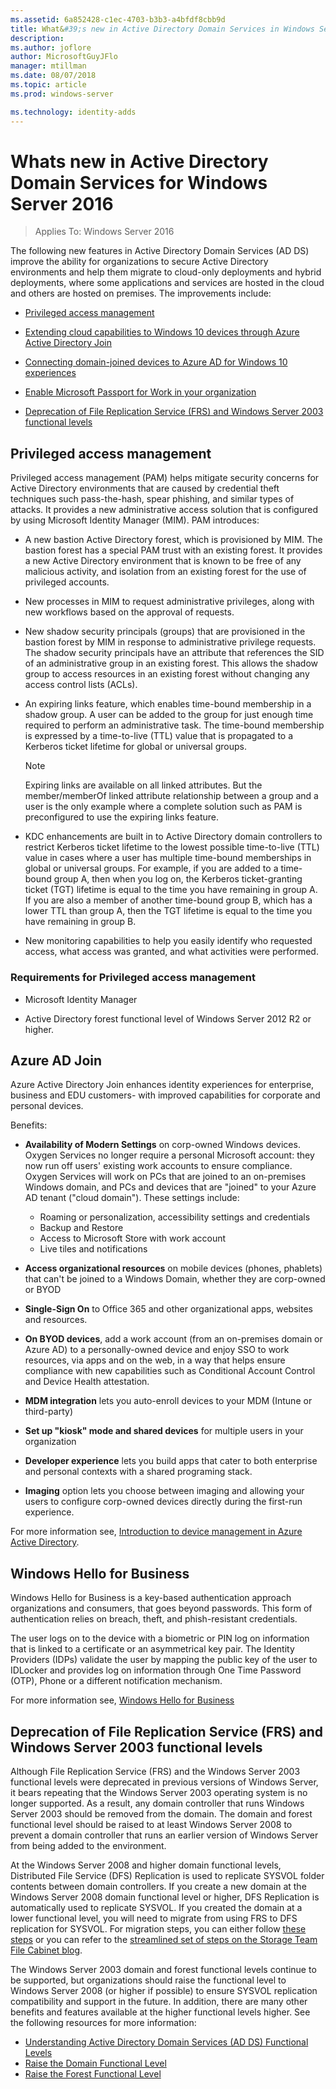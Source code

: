 ```yaml
---
ms.assetid: 6a852428-c1ec-4703-b3b3-a4bfdf8cbb9d
title: What&#39;s new in Active Directory Domain Services in Windows Server 2016
description:
ms.author: joflore
author: MicrosoftGuyJFlo
manager: mtillman
ms.date: 08/07/2018
ms.topic: article
ms.prod: windows-server

ms.technology: identity-adds
---
```


# Whats new in Active Directory Domain Services for Windows Server 2016

>Applies To: Windows Server 2016

The following new features in Active Directory Domain Services (AD DS) improve the ability for organizations to secure Active Directory environments and help them migrate to cloud-only deployments and hybrid deployments, where some applications and services are hosted in the cloud and others are hosted on premises. The improvements include:  
  
- [Privileged access management](https://docs.microsoft.com/microsoft-identity-manager/pam/privileged-identity-management-for-active-directory-domain-services)  
  
- [Extending cloud capabilities to Windows 10 devices through Azure Active Directory Join](https://azure.microsoft.com/documentation/articles/active-directory-azureadjoin-overview/)
  
- [Connecting domain-joined devices to Azure AD for Windows 10 experiences](https://azure.microsoft.com/documentation/articles/active-directory-azureadjoin-devices-group-policy/)
  
- [Enable Microsoft Passport for Work in your organization](https://azure.microsoft.com/documentation/articles/active-directory-azureadjoin-passport-deployment/)
  
- [Deprecation of File Replication Service (FRS) and Windows Server 2003 functional levels](ad-ds/active-directory-functional-levels.md)  
  
## Privileged access management

Privileged access management (PAM) helps mitigate security concerns for Active Directory environments that are caused by credential theft techniques such pass-the-hash, spear phishing, and similar types of attacks. It provides a new administrative access solution that is configured by using Microsoft Identity Manager (MIM). PAM introduces:  
  
- A new bastion Active Directory forest, which is provisioned by MIM. The bastion forest has a special PAM trust with an existing forest. It provides a new Active Directory environment that is known to be free of any malicious activity, and isolation from an existing forest for the use of privileged accounts.  
  
- New processes in MIM to request administrative privileges, along with new workflows based on the approval of requests.  
  
- New shadow security principals (groups) that are provisioned in the bastion forest by MIM in response to administrative privilege requests. The shadow security principals have an attribute that references the SID of an administrative group in an existing forest. This allows the shadow group to access resources in an existing forest without changing any access control lists (ACLs).  
  
- An expiring links feature, which enables time-bound membership in a shadow group. A user can be added to the group for just enough time required to perform an administrative task. The time-bound membership is expressed by a time-to-live (TTL) value that is propagated to a Kerberos ticket lifetime for global or universal groups.
  
    > [!NOTE]  
    > Expiring links are available on all linked attributes. But the member/memberOf linked attribute relationship between a group and a user is the only example where a complete solution such as PAM is preconfigured to use the expiring links feature.  
  
- KDC enhancements are built in to Active Directory domain controllers to restrict Kerberos ticket lifetime to the lowest possible time-to-live (TTL) value in cases where a user has multiple time-bound memberships in global or universal groups. For example, if you are added to a time-bound group A, then when you log on, the Kerberos ticket-granting ticket (TGT) lifetime is equal to the time you have remaining in group A. If you are also a member of another time-bound group B, which has a lower TTL than group A, then the TGT lifetime is equal to the time you have remaining in group B.  
  
- New monitoring capabilities to help you easily identify who requested access, what access was granted, and what activities were performed.  

### Requirements for Privileged access management
  
- Microsoft Identity Manager  
  
- Active Directory forest functional level of Windows Server 2012 R2 or higher.  
  
## Azure AD Join

Azure Active Directory Join enhances identity experiences for enterprise, business and EDU customers- with improved capabilities for corporate and personal devices.  
  
Benefits:  
  
- **Availability of Modern Settings** on corp-owned Windows devices. Oxygen Services no longer require a personal Microsoft account: they now run off users' existing work accounts to ensure compliance. Oxygen Services will work on PCs that are joined to an on-premises Windows domain, and PCs and devices that are "joined" to your Azure AD tenant ("cloud domain"). These settings include:  

   - Roaming or personalization, accessibility settings and credentials  
   - Backup and Restore  
   - Access to Microsoft Store with work account  
   - Live tiles and notifications  
  
- **Access organizational resources** on mobile devices (phones, phablets) that can't be joined to a Windows Domain, whether they are corp-owned or BYOD  
- **Single-Sign On** to Office 365 and other organizational apps, websites and resources.  
- **On BYOD devices**, add a work account (from an on-premises domain or Azure AD) to a personally-owned device and enjoy SSO to work resources, via apps and on the web, in a way that helps ensure compliance with new capabilities such as Conditional Account Control and Device Health attestation.  
- **MDM integration** lets you auto-enroll devices to your MDM (Intune or third-party)  
- **Set up "kiosk" mode and shared devices** for multiple users in your organization  
- **Developer experience** lets you build apps that cater to both enterprise and personal contexts with a shared programing stack.  
- **Imaging** option lets you choose between imaging and allowing your users to configure corp-owned devices directly during the first-run experience.  
  
For more information see, [Introduction to device management in Azure Active Directory](https://docs.microsoft.com/azure/active-directory/devices/overview).  
  
## Windows Hello for Business

Windows Hello for Business is a key-based authentication approach organizations and consumers, that goes beyond passwords. This form of authentication relies on breach, theft, and phish-resistant credentials.  
  
The user logs on to the device with a biometric or PIN log on information that is linked to a certificate or an asymmetrical key pair. The Identity Providers (IDPs) validate the user by mapping the public key of the user to IDLocker and provides log on information through One Time Password (OTP), Phone or a different notification mechanism.  
  
For more information see, [Windows Hello for Business](https://docs.microsoft.com/windows/security/identity-protection/hello-for-business/hello-identity-verification)  
  
## Deprecation of File Replication Service (FRS) and Windows Server 2003 functional levels

Although File Replication Service (FRS) and the Windows Server 2003 functional levels were deprecated in previous versions of Windows Server, it bears repeating that the Windows Server 2003 operating system is no longer supported. As a result, any domain controller that runs Windows Server 2003 should be removed from the domain. The domain and forest functional level should be raised to at least Windows Server 2008 to prevent a domain controller that runs an earlier version of Windows Server from being added to the environment.

At the Windows Server 2008 and higher domain functional levels, Distributed File Service (DFS) Replication is used to replicate SYSVOL folder contents between domain controllers. If you create a new domain at the Windows Server 2008 domain functional level or higher, DFS Replication is automatically used to replicate SYSVOL. If you created the domain at a lower functional level, you will need to migrate from using FRS to DFS replication for SYSVOL. For migration steps, you can either follow [these steps](https://docs.microsoft.com/previous-versions/windows/it-pro/windows-server-2008-R2-and-2008/dd640019\(v=ws.10\)) or you can refer to the [streamlined set of steps on the Storage Team File Cabinet blog](https://blogs.technet.com/b/filecab/archive/2014/06/25/streamlined-migration-of-frs-to-dfsr-sysvol.aspx).  
  
The Windows Server 2003 domain and forest functional levels continue to be supported, but organizations should raise the functional level to Windows Server 2008 (or higher if possible) to ensure SYSVOL replication compatibility and support in the future. In addition, there are many other benefits and features available at the higher functional levels higher. See the following resources for more information:  

- [Understanding Active Directory Domain Services (AD DS) Functional Levels](ad-ds/active-directory-functional-levels.md)  
- [Raise the Domain Functional Level](https://docs.microsoft.com/previous-versions/windows/it-pro/windows-server-2008-R2-and-2008/cc753104\(v=ws.11\))  
- [Raise the Forest Functional Level](https://docs.microsoft.com/previous-versions/windows/it-pro/windows-server-2008-R2-and-2008/cc730985\(v=ws.11\))  
